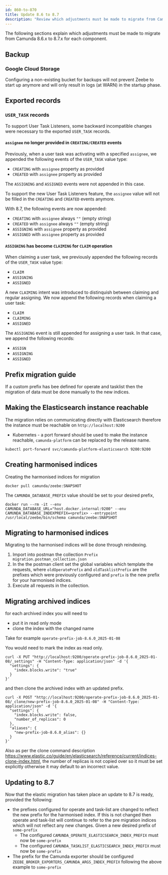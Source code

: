 ```yaml
---
id: 860-to-870
title: Update 8.6 to 8.7
description: "Review which adjustments must be made to migrate from Camunda 8.6.x to Camunda 8.7.0."
---
```


The following sections explain which adjustments must be made to migrate from Camunda 8.6.x to 8.7.x for each component.

## Backup

### Google Cloud Storage

Configuring a non-existing bucket for backups will not prevent Zeebe to start up anymore and will only result
in logs (at WARN) in the startup phase.

## Exported records

### `USER_TASK` records

To support User Task Listeners, some backward incompatible changes were necessary to the exported `USER_TASK` records.

#### `assignee` no longer provided in `CREATING/CREATED` events

Previously, when a user task was activating with a specified `assignee`,
we appended the following events of the `USER_TASK` value type:

- `CREATING` with `assignee` property as provided
- `CREATED` with `assignee` property as provided

The `ASSIGNING` and `ASSIGNED` events were not appended in this case.

To support the new User Task Listeners feature, the `assignee` value will not be filled in the `CREATING` and `CREATED` events anymore.

With 8.7, the following events are now appended:

- `CREATING` with `assignee` always `""` (empty string)
- `CREATED` with `assignee` always `""` (empty string)
- `ASSIGNING` with `assignee` property as provided
- `ASSIGNED` with `assignee` property as provided

#### `ASSIGNING` has become `CLAIMING` for `CLAIM` operation

When claiming a user task, we previously appended the following records of the `USER_TASK` value type:

- `CLAIM`
- `ASSIGNING`
- `ASSIGNED`

A new `CLAIMING` intent was introduced to distinquish between claiming and regular assigning.
We now append the following records when claiming a user task:

- `CLAIM`
- `CLAIMING`
- `ASSIGNED`

The `ASSIGNING` event is still appended for assigning a user task.
In that case, we append the following records:

- `ASSIGN`
- `ASSIGNING`
- `ASSIGNED`

## Prefix migration guide

If a custom prefix has bee defined for operate and tasklist then the migration of
data must be done manually to the new indices.

## Making the Elasticsearch instance reachable

The migration relies on communicating directly with Elasticsearch therefore the instance must be reachable on `http://localhost:9200`

- Kubernetes - a port forward should be used to make the instance reachable, `camunda-platform` can be replaced by the release name.

```shell
kubectl port-forward svc/camunda-platform-elasticsearch 9200:9200
```

## Creating harmonised indices

Creating the harmonised indices for migration

```shell
docker pull camunda/zeebe:SNAPSHOT
```

The `CAMUNDA_DATABASE_PREFIX` value should be set to your desired prefix,

```shell
docker run --rm -it --env CAMUNDA_DATABASE_URL="host.docker.internal:9200" --env CAMUNDA_DATABASE_INDEXPREFIX=<prefix> --entrypoint /usr/local/zeebe/bin/schema camunda/zeebe:SNAPSHOT
```

## Migrating to harmonised indices

Migrating to the harmonised indices will be done through reindexing.

1. Import into postman the collection `Prefix migration.postman_collection.json`
2. In the the postman client set the global variables which template the requests, where `oldOperatePrefix` and `oldTasklistPrefix` are the prefixes which were previously configured and `prefix` is the new prefix for your harmonised indices.
3. Execute all requests in the collection.

## Migrating archived indices

for each archived index you will need to

- put it in read only mode
- clone the index with the changed name

Take for example `operate-prefix-job-8.6.0_2025-01-08`

You would need to mark the index as read only.

```shell
curl -X PUT "http://localhost:9200/operate-prefix-job-8.6.0_2025-01-08/_settings" -H "Content-Type: application/json" -d '{
  "settings": {
    "index.blocks.write": "true"
  }
}'
```

and then clone the archived index with an updated prefix.

```shell
curl -X POST "http://localhost:9200/operate-prefix-job-8.6.0_2025-01-08/_clone/new-prefix-job-8.6.0_2025-01-08" -H "Content-Type: application/json" -d '{
  "settings": {
    "index.blocks.write": false,
    "number_of_replicas": 0
  },
  "aliases": {
    "new-prefix-job-8.6.0_alias": {}
  }
}'

```

Also as per the clone command description https://www.elastic.co/guide/en/elasticsearch/reference/current/indices-clone-index.html, the number of replicas is not copied over so it must be set explicitly otherwise it may default to an incorrect value.

## Updating to 8.7

Now that the elastic migration has taken place an update to 8.7 is ready, provided the following:

- the prefixes configured for operate and task-list are changed to reflect the new prefix for the harmonised index. If this is not changed then operate and task-list will continue to refer to the pre migration indices which will not reflect any new changes. Given a new desired prefix of `some-prefix`
  - The configured `CAMUNDA_OPERATE_ELASTICSEARCH_INDEX_PREFIX` must now be `some-prefix`
  - The configured `CAMUNDA_TASKLIST_ELASTICSEARCH_INDEX_PREFIX` must now be `some-prefix`
- The prefix for the Camunda exporter should be configured `ZEEBE_BROKER_EXPORTERS_CAMUNDA_ARGS_INDEX_PREFIX` following the above example to `some-prefix`
